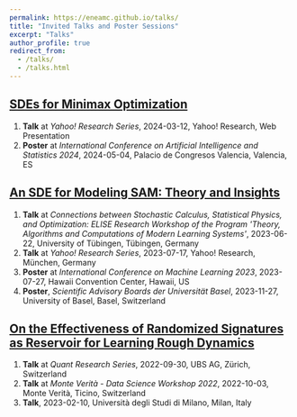 ```yaml
---
permalink: https://eneamc.github.io/talks/
title: "Invited Talks and Poster Sessions"
excerpt: "Talks"
author_profile: true
redirect_from: 
  - /talks/
  - /talks.html
---
```


## [SDEs for Minimax Optimization](https://proceedings.mlr.press/v238/monzio-compagnoni24a/monzio-compagnoni24a.pdf)
1. **Talk** at *Yahoo! Research Series*, 2024-03-12, Yahoo! Research, Web Presentation 
2. **Poster** at *International Conference on Artificial Intelligence and Statistics 2024*, 2024-05-04, Palacio de Congresos Valencia, Valencia, ES

## [An SDE for Modeling SAM: Theory and Insights](https://proceedings.mlr.press/v202/monzio-compagnoni23a.html)
1. **Talk** at *Connections between Stochastic Calculus, Statistical Physics, and Optimization: ELISE Research Workshop of the Program 'Theory, Algorithms and Computations of Modern Learning Systems'*, 2023-06-22, University of Tübingen, Tübingen, Germany 
2. **Talk** at *Yahoo! Research Series*, 2023-07-17, Yahoo! Research, München, Germany 
3. **Poster** at *International Conference on Machine Learning 2023*, 2023-07-27, Hawaii Convention Center, Hawaii, US 
4. **Poster**, *Scientific Advisory Boards der Universität Basel*, 2023-11-27, University of Basel, Basel, Switzerland

## [On the Effectiveness of Randomized Signatures as Reservoir for Learning Rough Dynamics](https://ieeexplore.ieee.org/abstract/document/10191624)
1. **Talk** at *Quant Research Series*, 2022-09-30, UBS AG, Zürich, Switzerland 
2. **Talk** at *Monte Verità - Data Science Workshop 2022*, 2022-10-03, Monte Verità, Ticino, Switzerland
3. **Talk**, 2023-02-10, Università degli Studi di Milano, Milan, Italy